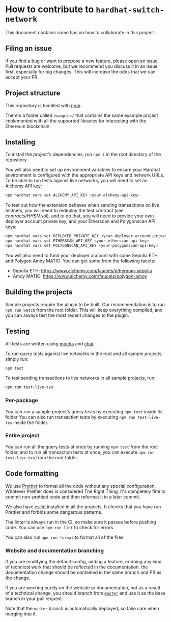 # How to contribute to `hardhat-switch-network`

This document contains some tips on how to collaborate in this project.

## Filing an issue

If you find a bug or want to propose a new feature, please [open an issue](https://github.com/0xNeshi/hardhat-switch-network/issues/new). Pull requests are welcome, but we recommend you discuss it in an issue first, especially for big changes. This will increase the odds that we can accept your PR.

## Project structure

This repository is handled with [npm](https://www.npmjs.com/).

There's a folder called `examples/` that contains the same example project implemented with all the supported libraries for interacting with the Ethereum blockchain.

## Installing

To install the project's dependencies, run `npm i` in the root directory of the repository.

You will also need to set up environment variables to ensure your Hardhat environment is configured with the appropriate API keys and network URLs. To be able to run tests against live networks, you will need to set an Alchemy API key:

```bash
npx hardhat vars set ALCHEMY_API_KEY <your-alchemy-api-key>
```

To test out how the extension behaves when sending transactions on live testnets, you will need to redeploy the test contract (see _contracts/HHSN.sol_), and to do that, you will need to provide your own deployer account private key, and your Etherscan and Polygonscan API keys:

```bash
npx hardhat vars set DEPLOYER_PRIVATE_KEY <your-deployer-account-private-key>
npx hardhat vars set ETHERSCAN_API_KEY <your-etherscan-api-key>
npx hardhat vars set POLYGONSCAN_API_KEY <your-polygonscan-api-key>
```

You will also need to fund your deployer account with some Sepolia ETH and Polygon Amoy MATIC. You can get some from the following facets:

-   Sepolia ETH: https://www.alchemy.com/faucets/ethereum-sepolia
-   Amoy MATIC: https://www.alchemy.com/faucets/polygon-amoy

## Building the projects

Sample projects require the plugin to be built. Our recommendation is to run `npm run watch` from the root folder. This will keep everything compiled, and you can always test the most recent changes to the plugin.

## Testing

All tests are written using [mocha](https://mochajs.org) and [chai](https://www.chaijs.com).

To run query tests against live networks in the root and all sample projects, simply run:

```bash
npm test
```

To test sending transactions to live networks in all sample projects, run:

```bash
npm run test-live-txs
```

### Per-package

You can run a sample project's query tests by executing `npm test` inside its folder
You can also run transaction tests by executing `npm run test-live-txs` inside the folder.

### Entire project

You can run all the query tests at once by running `npm test` from the root folder, and to run all transaction tests at once, you can execute `npm run test-live-txs` from the root folder.

## Code formatting

We use [Prettier](https://prettier.io/) to format all the code without any special configuration. Whatever Prettier does is considered The Right Thing. It's completely fine to commit non-prettied code and then reformat it in a later commit.

We also have [eslint](https://eslint.org/) installed in all the projects. It checks that you have run Prettier and forbids some dangerous patterns.

The linter is always run in the CI, so make sure it passes before pushing code. You can use `npm run lint` to check for errors.

You can also run `npm run format` to format all of the files.

### Website and documentation branching

If you are modifying the default config, adding a feature, or doing any kind of technical work that should be reflected in the documentation, the documentation change should be contained in the same branch and PR as the change.

If you are working purely on the website or documentation, not as a result of a technical change, you should branch from [`master`](https://github.com/0xNeshi/hardhat-switch-network/tree/master) and use it as the base branch in your pull request.

Note that the `master` branch is automatically deployed, so take care when merging into it.
